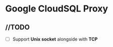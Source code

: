 Google CloudSQL Proxy
=====================

## //TODO
* [ ] Support **Unix socket** alongside with **TCP**
